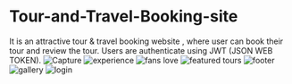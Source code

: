 # Tour-and-Travel-Booking-site
It is an attractive tour &amp; travel booking website , where user can book their tour and review the tour.
Users are authenticate using JWT (JSON WEB TOKEN).
![Capture](https://github.com/avisaini0501/Tour-and-Travel-Booking-site/assets/81501977/65a3ff12-2f63-45c1-8403-cc851333cf78)
![experience](https://github.com/avisaini0501/Tour-and-Travel-Booking-site/assets/81501977/61cbf4e3-541a-416a-a78e-a5f1e5e068fa)
![fans love](https://github.com/avisaini0501/Tour-and-Travel-Booking-site/assets/81501977/316ad59d-76bd-4f0e-a8ad-82fb991b8f18)
![featured tours](https://github.com/avisaini0501/Tour-and-Travel-Booking-site/assets/81501977/350908c4-6bd6-4f99-b08c-8db36336c2de)
![footer](https://github.com/avisaini0501/Tour-and-Travel-Booking-site/assets/81501977/8c58661f-5def-44d1-8eb6-a2127c0ef913)
![gallery](https://github.com/avisaini0501/Tour-and-Travel-Booking-site/assets/81501977/7b4099bb-3279-4d9d-b499-fe5c0b5d3500)
![login](https://github.com/avisaini0501/Tour-and-Travel-Booking-site/assets/81501977/2e19616e-06a6-484f-8e07-18d63463eb4b)


